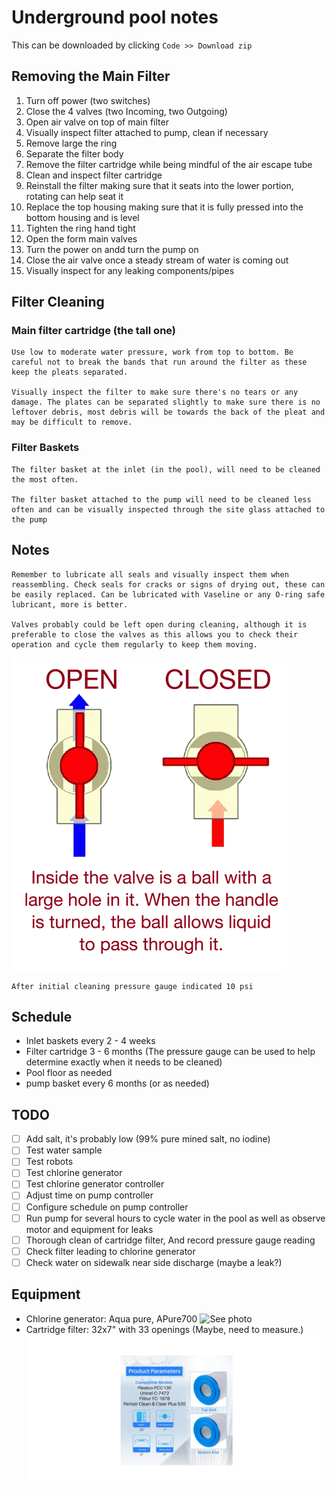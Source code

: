 # Underground pool notes

This can be downloaded by clicking `Code >> Download zip`

## Removing the Main Filter

1. Turn off power (two switches)
2. Close the 4 valves (two Incoming, two Outgoing)
3. Open air valve on top of main filter
4. Visually inspect filter attached to pump, clean if necessary
5. Remove large the ring
6. Separate the filter body
7. Remove the filter cartridge while being mindful of the air escape tube
8. Clean and inspect filter cartridge
9. Reinstall the filter making sure that it seats into the lower portion, rotating can help seat it
10. Replace the top housing making sure that it is fully pressed into the bottom housing and is level
11. Tighten the ring hand tight
12. Open the form main valves
13. Turn the power on andd turn the pump on
14. Close the air valve once a steady stream of water is coming out
15. Visually inspect for any leaking components/pipes

## Filter Cleaning

### Main filter cartridge (the tall one)

    Use low to moderate water pressure, work from top to bottom. Be careful not to break the bands that run around the filter as these keep the pleats separated.

    Visually inspect the filter to make sure there's no tears or any damage. The plates can be separated slightly to make sure there is no leftover debris, most debris will be towards the back of the pleat and may be difficult to remove.

### Filter Baskets

    The filter basket at the inlet (in the pool), will need to be cleaned the most often.

    The filter basket attached to the pump will need to be cleaned less often and can be visually inspected through the site glass attached to the pump

## Notes

    Remember to lubricate all seals and visually inspect them when reassembling. Check seals for cracks or signs of drying out, these can be easily replaced. Can be lubricated with Vaseline or any O-ring safe lubricant, more is better.

    Valves probably could be left open during cleaning, although it is preferable to close the valves as this allows you to check their operation and cycle them regularly to keep them moving.
![Picture indicating open/close](pictures/open-and-closed-ball-valve-diagram.png)

    After initial cleaning pressure gauge indicated 10 psi

## Schedule

+ Inlet baskets every 2 - 4 weeks
+ Filter cartridge 3 - 6 months (The pressure gauge can be used to help determine exactly when it needs to be cleaned)
+ Pool floor as needed
+ pump basket every 6 months (or as needed)

## TODO

+ [ ] Add salt, it's probably low (99% pure mined salt, no iodine)
+ [ ] Test water sample
+ [ ] Test robots
+ [ ] Test chlorine generator
+ [ ] Test chlorine generator controller
+ [ ] Adjust time on pump controller
+ [ ] Configure schedule on pump controller
+ [ ] Run pump for several hours to cycle water in the pool as well as observe motor and equipment for leaks
+ [ ] Thorough clean of cartridge filter, And record pressure gauge reading
+ [ ] Check filter leading to chlorine generator
+ [ ] Check water on sidewalk near side discharge (maybe a leak?)

## Equipment

+ Chlorine generator: Aqua pure, APure700
![See photo](pictures\IMG_6280.jpg)
+ Cartridge filter: 32x7" with 33 openings (Maybe, need to measure.)
![See photo](pictures/filter.png)
